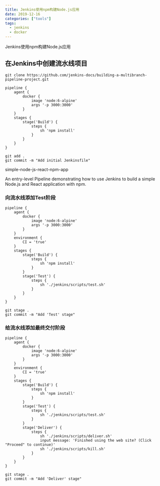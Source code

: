 ```yaml
---
title: Jenkins使用npm构建Node.js应用
date: 2019-12-16
categories: ["tools"]
tags:
  - jenkins
  - docker
---
```


Jenkins使用npm构建Node.js应用
<!--more-->

## 在Jenkins中创建流水线项目
```shell
git clone https://github.com/jenkins-docs/building-a-multibranch-pipeline-project.git
```

```shell
pipeline {
    agent {
        docker {
            image 'node:6-alpine' 
            args '-p 3000:3000' 
        }
    }
    stages {
        stage('Build') { 
            steps {
                sh 'npm install' 
            }
        }
    }
}
```

```shell
git add .
git commit -m "Add initial Jenkinsfile"
```


simple-node-js-react-npm-app

An entry-level Pipeline demonstrating how to use Jenkins to build a simple Node.js and React application with npm.

### 向流水线添加Test阶段

```shell
pipeline {
    agent {
        docker {
            image 'node:6-alpine'
            args '-p 3000:3000'
        }
    }
    environment {
        CI = 'true' 
    }
    stages {
        stage('Build') {
            steps {
                sh 'npm install'
            }
        }
        stage('Test') { 
            steps {
                sh './jenkins/scripts/test.sh' 
            }
        }
    }
}
```

```shell
git stage .
git commit -m "Add 'Test' stage"
```

### 给流水线添加最终交付阶段

```shell
pipeline {
    agent {
        docker {
            image 'node:6-alpine'
            args '-p 3000:3000'
        }
    }
    environment { 
        CI = 'true'
    }
    stages {
        stage('Build') {
            steps {
                sh 'npm install'
            }
        }
        stage('Test') {
            steps {
                sh './jenkins/scripts/test.sh'
            }
        }
        stage('Deliver') { 
            steps {
                sh './jenkins/scripts/deliver.sh' 
                input message: 'Finished using the web site? (Click "Proceed" to continue)' 
                sh './jenkins/scripts/kill.sh' 
            }
        }
    }
}
```

```shell
git stage .
git commit -m "Add 'Deliver' stage"
```
